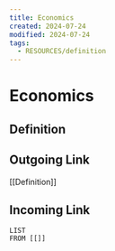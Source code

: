 ```yaml
---
title: Economics
created: 2024-07-24
modified: 2024-07-24
tags:
  - RESOURCES/definition
---
```

# Economics
## Definition

## Outgoing Link
[[Definition]]
## Incoming Link
```dataview
LIST
FROM [[]]
```
